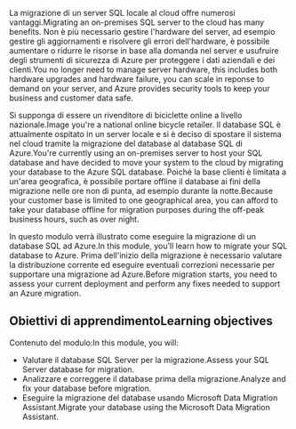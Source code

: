 <span data-ttu-id="93d5c-101">La migrazione di un server SQL locale al cloud offre numerosi vantaggi.</span><span class="sxs-lookup"><span data-stu-id="93d5c-101">Migrating an on-premises SQL server to the cloud has many benefits.</span></span> <span data-ttu-id="93d5c-102">Non è più necessario gestire l'hardware del server, ad esempio gestire gli aggiornamenti e risolvere gli errori dell'hardware, è possibile aumentare o ridurre le risorse in base alla domanda nel server e usufruire degli strumenti di sicurezza di Azure per proteggere i dati aziendali e dei clienti.</span><span class="sxs-lookup"><span data-stu-id="93d5c-102">You no longer need to manage server hardware, this includes both hardware upgrades and hardware failure, you can scale in reponse to demand on your server, and Azure provides security tools to keep your business and customer data safe.</span></span>

<span data-ttu-id="93d5c-103">Si supponga di essere un rivenditore di biciclette online a livello nazionale.</span><span class="sxs-lookup"><span data-stu-id="93d5c-103">Image you're a national online bicycle retailer.</span></span> <span data-ttu-id="93d5c-104">Il database SQL è attualmente ospitato in un server locale e si è deciso di spostare il sistema nel cloud tramite la migrazione del database al database SQL di Azure.</span><span class="sxs-lookup"><span data-stu-id="93d5c-104">You're currently using an on-premises server to host your SQL database and have decided to move your system to the cloud by migrating your database to the Azure SQL database.</span></span> <span data-ttu-id="93d5c-105">Poiché la base clienti è limitata a un'area geografica, è possibile portare offline il database ai fini della migrazione nelle ore non di punta, ad esempio durante la notte.</span><span class="sxs-lookup"><span data-stu-id="93d5c-105">Because your customer base is limited to one geographical area, you can afford to take your database offline for migration purposes during the off-peak business hours, such as over night.</span></span>

<span data-ttu-id="93d5c-106">In questo modulo verrà illustrato come eseguire la migrazione di un database SQL ad Azure.</span><span class="sxs-lookup"><span data-stu-id="93d5c-106">In this module, you'll learn how to migrate your SQL database to Azure.</span></span> <span data-ttu-id="93d5c-107">Prima dell'inizio della migrazione è necessario valutare la distribuzione corrente ed eseguire eventuali correzioni necessarie per supportare una migrazione ad Azure.</span><span class="sxs-lookup"><span data-stu-id="93d5c-107">Before migration starts, you need to assess your current deployment and perform any fixes needed to support an Azure migration.</span></span>

## <a name="learning-objectives"></a><span data-ttu-id="93d5c-108">Obiettivi di apprendimento</span><span class="sxs-lookup"><span data-stu-id="93d5c-108">Learning objectives</span></span>

<span data-ttu-id="93d5c-109">Contenuto del modulo:</span><span class="sxs-lookup"><span data-stu-id="93d5c-109">In this module, you will:</span></span>

- <span data-ttu-id="93d5c-110">Valutare il database SQL Server per la migrazione.</span><span class="sxs-lookup"><span data-stu-id="93d5c-110">Assess your SQL Server database for migration.</span></span>
- <span data-ttu-id="93d5c-111">Analizzare e correggere il database prima della migrazione.</span><span class="sxs-lookup"><span data-stu-id="93d5c-111">Analyze and fix your database before migration.</span></span>
- <span data-ttu-id="93d5c-112">Eseguire la migrazione del database usando Microsoft Data Migration Assistant.</span><span class="sxs-lookup"><span data-stu-id="93d5c-112">Migrate your database using the Microsoft Data Migration Assistant.</span></span>
